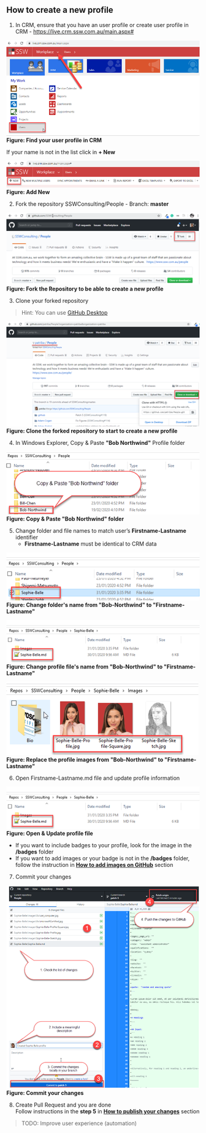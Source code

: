 ## How to create a new profile

1. In CRM, ensure that you have an user profile or create user profile in CRM  - https://live.crm.ssw.com.au/main.aspx#

![Instructions_CRM_Users.png](../.github/instructions/images/Instructions_CRM_Users.png)  
**Figure: Find your user profile in CRM**

If your name is not in the list click in **+ New**

![Instructions_Create_User_CRM.png](../.github/instructions/images/Instructions_Create_User_CRM.png)  
**Figure: Add New**

2. Fork the repository SSWConsulting/People - Branch: **master**

![Instructions_Fork_Repository.png](../.github/instructions/images/Instructions_Fork_Repository.png)  
**Figure: Fork the Repository to be able to create a new profile**

3. Clone your forked repository

> Hint: You can use [GitHub Desktop](https://desktop.github.com/)

![Instructions_Clone_Forked_Repository.png](../.github/instructions/images/Instructions_Clone_Forked_Repository.png)  
**Figure: Clone the forked repository to start to create a new profile**

4. In Windows Explorer, Copy & Paste **"Bob Northwind"** Profile folder

![Instructions_Copy_Paste_Folder.png](../.github/instructions/images/Instructions_Copy_Paste_Folder.png)  
**Figure: Copy & Paste "Bob Northwind" folder**

5. Change folder and file names to match user’s **Firstname-Lastname** identifier  
    - **Firstname-Lastname** must be identical to CRM data

![Instructions_Change_Folder_Name.png](../.github/instructions/images/Instructions_Change_Folder_Name.png)  
**Figure: Change folder's name from "Bob-Northwind" to "Firstname-Lastname"**

![Instructions_Change_File_Names.png](../.github/instructions/images/Instructions_Change_File_Names.png)  
**Figure: Change profile file's name from "Bob-Northwind" to "Firstname-Lastname"**

![Instructions_Change_Image_Name.png](../.github/instructions/images/Instructions_Change_Image_Name.png)  
**Figure: Replace the profile images from "Bob-Northwind" to "Firstname-Lastname"**

6. Open Firstname-Lastname.md file and update profile information

![Instructions_Change_File_Names.png](../.github/instructions/images/Instructions_Change_File_Names.png)  
**Figure: Open & Update profile file**  

- If you want to include badges to your profile, look for the image in the **/badges** folder  
- If you want to add images or your badge is not in the **/badges** folder, follow the instruction in **[How to add images on GitHub](#how-to-add-images-on-github)** section

7. Commit your changes

![Instructions_Commit_Push_Changes.png](../.github/instructions/images/Instructions_Commit_Push_Changes.png)  
**Figure: Commit your changes**

8. Create Pull Request and you are done  
Follow instructions in the **step 5** in **[How to publish your changes](#how-to-publish-your-changes)** section

> TODO: Improve user experience (automation)
